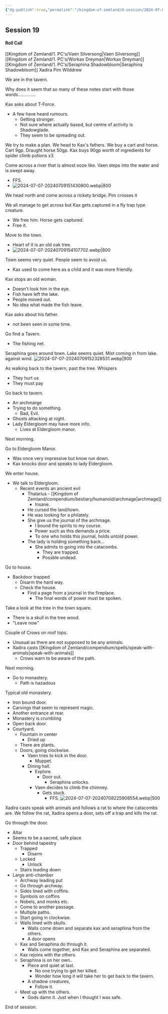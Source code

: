 ```yaml
---
{"dg-publish":true,"permalink":"/kingdom-of-zemland/4-session/2024-07-07/","tags":["Session_Note"]}
---
```




## Session 19

#### Roll Call

[[Kingdom of Zemland/1. PC's/Vaen Silversong\|Vaen Silversong]]
[[Kingdom of Zemland/1. PC's/Workax Dreyman\|Workax Dreyman]]
[[Kingdom of Zemland/1. PC's/Seraphina Shadowbloom\|Seraphina Shadowbloom]]
Xadira
Pim Wilddrew

We are in the tavern.

Why does it seem that so many of these notes start with those words..............

Kax asks about T-Force.
- A few have heard rumours.
	- Getting stronger.
	- Not sure where actually based, but centre of activity is Shadowglade.
	- They seem to be spreading out.

We try to make a plan.  We head to Kax's fathers.
We buy a cart and horse.
Cart 9gp.
Draught horse 50gp.
Kax buys 90gp worth of ingredients for spider climb potions x3

Come across a river that is almost ooze like.  Vaen steps into the water and is swept away.
- FFS.
- ![2024-07-07-20240709151430800.webp|800](/img/user/Kingdom%20of%20Zemland/z_Attachments/2024-07-07-20240709151430800.webp)

We head north and come across a rickety bridge.
Pim crosses it 

We all manage to get across but Kax gets captured in a fly trap type creature.
- We free him.
Horse gets captured.
- Free it.

Move to the town.
- Heart of it is an old oak tree.
- ![2024-07-07-20240709154107702.webp|800](/img/user/Kingdom%20of%20Zemland/z_Attachments/2024-07-07-20240709154107702.webp)

Town seems very quiet.
People seem to avoid us.
- Kax used to come here as a child and it was more friendly.

Kax stops an old woman.
- Doesn't look him in the eye.
- Fish have left the lake.
- People moved out.
- No idea what made the fish leave.

Kax asks about his father.
- not been seen in some time.

Go find a Tavern.
- The fishing net.

Seraphina goes around town.  Lake seems quiet. Mist coming in from lake. against wind.
![2024-07-07-20240709152328531.webp|900](/img/user/Kingdom%20of%20Zemland/z_Attachments/2024-07-07-20240709152328531.webp)

As walking back to the tavern, past the tree.  Whispers 
- They hurt us
- They must pay 

Go back to tavern.  
- An archmarge
- Trying to do something.
	- Bad, Evil.
- Ghosts attacking at night.
- Lady Eldergloom may have more info.
	- Lives at Eldergloom manor.

Next morning.

Go to Eldergloom Manor.
- Was once very impressive but know run down.
- Kax knocks door and speaks to lady Eldergloom.

We enter house.
- We talk to Eldergloom.
	- Recent events an ancient evil
		- Thalarius - [[Kingdom of Zemland/compendium/bestiary/humanoid/archmage\|archmage]]
			- Insane.
		- He cursed the land/town.
		- He was looking for a philately.
		- She give us the journal of the archmage.
			- I bound the spirits to my course.
			- Power such as this demands a price.
			- To one who holds this journal, holds untold power.
		- The lady is holding something back...
			- She admits to going into the catacombs.
				- They are trapped.
				- Possble undead.

Go to house.
- Backdoor trapped
	- Disarm the hard way.
	- Check the house.
		- Find a page from a journal in the fireplace.
			- The final words of power must be spoken.

Take a look at the tree in the town square.
- There is a skull in the tree wood.
- "Leave now"

Couple of Crows on roof tops.
- Unusual as there are not supposed to be any animals.
- Xadira casts [[Kingdom of Zemland/compendium/spells/speak-with-animals\|speak-with-animals]]
	- Crows warn to be aware of the path.


Next morning.
- Go to monastery.
	- Path is hazadous

Typical old monastery.
- Iron bound door.
- Carvings that seem to represent magic.
- Another entrance at rear.
- Monastery is crumbling
- Open back door.
- Courtyard.
	- Fountain in center
		- Dried up
	- There are plants.
	- Doors, going clockwise.
		- Vaen tries to kick in the door.
			- Muppet.
		- Dining hall.
			- Explore.
				- Door out.
					- Seraphina unlocks.
			- Vaen decides to climb the chimney.
				- Gets stuck.
					- FFS.
![2024-07-07-20240708225908554.webp|500](/img/user/Kingdom%20of%20Zemland/z_Attachments/2024-07-07-20240708225908554.webp)



Xadira casts speak with animals and follows a rat to where the catacombs are.
We follow the rat, Xadira opens a door, sets off a trap and kills the rat.

Go through the door.  
- Altar
- Seems to be a sacred, safe place
- Door behind tapestry
	- Trapped
	    - Disarm
    - Locked
	    - Unlock
    - Stairs leading down
- Large anti-chamber
	- Archway leading put
    - Go through archway.
    - Sides lined with coffins.
    - Symbols on coffins
    - Nobels, and monks etc.
    - Come to another passage.
    - Multiple paths.
    - Start going in clockwise.
    - Walls lined with skulls.
	    - Walls come down and separate kax and seraphina from the others.
	    - A door opens
    - Kax and Seraphina do through it.
	    - Walls come together, and Kax and Seraphina are separated.
    - Kax rejoins with the others.
    - Seraphina is on her own..
	    - Piece and quiet at last.
		    - No one trying to get her killed.
		    - Wonder how long it will take her to get back to the tavern.
		- A shadow creatures, 
		    - Follow it.
    - Meet up with the others.
	    - Gods damn it.  Just when I thought I was safe.
      

End of session.

